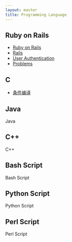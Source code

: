```yaml
---
layout: master
title: Programming Language
---
```


## Ruby on Rails

* [Ruby on Rails](ror/ror.html)
* [Rails](ror/rails.html)
* [User Authentication](ror/user-authentication.html)
* [Problems](ror/ror-problem.html)

## C

* [条件编译](conditional_compile.html)

## Java

Java

## C++

C++

## Bash Script

Bash Script

## Python Script

Python Script

## Perl Script

Perl Script

